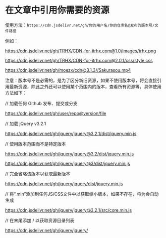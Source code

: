 # 在文章中引用你需要的资源

使用方法：`https://cdn.jsdelivr.net/gh/你的用户名/你的仓库名@发布的版本号/文件路径`

例如：

https://cdn.jsdelivr.net/gh/TRHX/CDN-for-itrhx.com@1.0/images/trhx.png

https://cdn.jsdelivr.net/gh/TRHX/CDN-for-itrhx.com@2.0.1/css/style.css

https://cdn.jsdelivr.net/gh/moezx/cdn@3.1.3//Sakurasou.mp4

注意：版本号不是必需的，是为了区分新旧资源，如果不使用版本号，将会直接引用最新资源，除此之外还可以使用某个范围内的版本，查看所有资源等，具体使用方法如下：

// 加载任何 Github 发布、提交或分支

https://cdn.jsdelivr.net/gh/user/repo@version/file

// 加载 jQuery v3.2.1

https://cdn.jsdelivr.net/gh/jquery/jquery@3.2.1/dist/jquery.min.js

// 使用版本范围而不是特定版本

https://cdn.jsdelivr.net/gh/jquery/jquery@3.2/dist/jquery.min.js

https://cdn.jsdelivr.net/gh/jquery/jquery@3/dist/jquery.min.js

// 完全省略该版本以获取最新版本

https://cdn.jsdelivr.net/gh/jquery/jquery/dist/jquery.min.js

// 将“.min”添加到任何JS/CSS文件中以获取缩小版本，如果不存在，将为会自动生成

https://cdn.jsdelivr.net/gh/jquery/jquery@3.2.1/src/core.min.js

// 在末尾添加 / 以获取资源目录列表

https://cdn.jsdelivr.net/gh/jquery/jquery/
